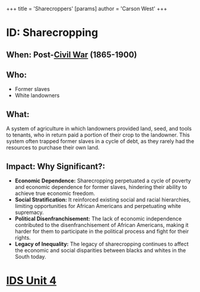 +++
 title = 'Sharecroppers'
[params]
	author = 'Carson West'
+++
# ID: Sharecropping
## When: Post-[Civil War](./../civil-war/) (1865-1900)
## Who:
* Former slaves
* White landowners
## What:
A system of agriculture in which landowners provided land, seed, and tools to tenants, who in return paid a portion of their crop to the landowner. This system often trapped former slaves in a cycle of debt, as they rarely had the resources to purchase their own land.
## Impact: Why Significant?: 
* **Economic Dependence:** Sharecropping perpetuated a cycle of poverty and economic dependence for former slaves, hindering their ability to achieve true economic freedom.
* **Social Stratification:** It reinforced existing social and racial hierarchies, limiting opportunities for African Americans and perpetuating white supremacy.
* **Political Disenfranchisement:** The lack of economic independence contributed to the disenfranchisement of African Americans, making it harder for them to participate in the political process and fight for their rights.
* **Legacy of Inequality:** The legacy of sharecropping continues to affect the economic and social disparities between blacks and whites in the South today. 

# [IDS Unit 4](./../ids-unit-4/)